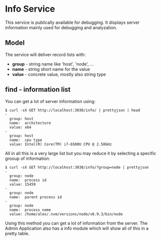 # Info Service

This service is publically available for debugging. It displays server information mainly used for debugging and analyzation.

## Model

The service will deliver record lists with:
- __group__ - string name like 'host', 'node', ...
- __name__ - string short name for the value
- __value__ - concrete value, mostly also string type

## find - information list

You can get a lot of server information using:

    $ curl -sX GET http://localhost:3030/info/ | prettyjson | head
    -
      group: host
      name:  architecture
      value: x64
    -
      group: host
      name:  cpu type
      value: Intel(R) Core(TM) i7-6500U CPU @ 2.50GHz

All in all this is a very large list but you may reduce it by selecting a specific
grooup of information:

    $ curl -sX GET http://localhost:3030/info/?group=node | prettyjson
    -
      group: node
      name:  process id
      value: 15459
    -
      group: node
      name:  parent process id
    -
      group: node
      name:  process name
      value: /home/alex/.nvm/versions/node/v8.9.3/bin/node

Using this method you can get a lot of information from the server. The Admin Application also has a info module which will show all of this in a pretty table.
